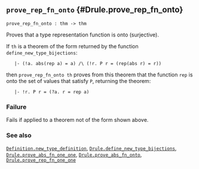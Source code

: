 ## `prove_rep_fn_onto` {#Drule.prove_rep_fn_onto}


```
prove_rep_fn_onto : thm -> thm
```



Proves that a type representation function is onto (surjective).


If `th` is a theorem of the form returned by the function
`define_new_type_bijections`:
    
       |- (!a. abs(rep a) = a) /\ (!r. P r = (rep(abs r) = r))
    
then `prove_rep_fn_onto th` proves from this theorem that the
function `rep` is onto the set of values that satisfy `P`, returning the
theorem:
    
       |- !r. P r = (?a. r = rep a)
    



### Failure

Fails if applied to a theorem not of the form shown above.

### See also

[`Definition.new_type_definition`](#Definition.new_type_definition), [`Drule.define_new_type_bijections`](#Drule.define_new_type_bijections), [`Drule.prove_abs_fn_one_one`](#Drule.prove_abs_fn_one_one), [`Drule.prove_abs_fn_onto`](#Drule.prove_abs_fn_onto), [`Drule.prove_rep_fn_one_one`](#Drule.prove_rep_fn_one_one)

